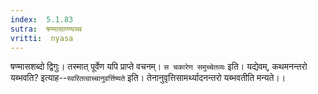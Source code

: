 ```yaml
---
index:  5.1.83
sutra:  षण्मासाण्ण्यच्च
vritti:  nyasa
---
```


षण्मासशब्दो द्विगुः। तस्मात् पूर्वेण यपि प्राप्ते वचनम्। `स चकारेण समुच्चेतव्यः` इति। यद्येवम्, कथमनन्तरो यब्भवति? इत्याह--`स्वरितत्वाच्चानुवर्त्तिष्यते` इति। तेनानुवृत्तिसामर्थ्यादनन्तरो यब्भवतीति मन्यते।।

